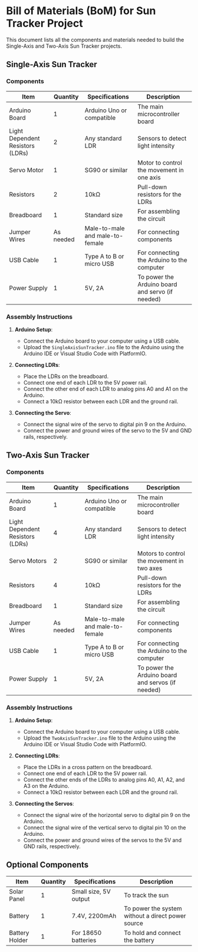 # Bill of Materials (BoM) for Sun Tracker Project

This document lists all the components and materials needed to build the Single-Axis and Two-Axis Sun Tracker projects.

## Single-Axis Sun Tracker

### Components

| Item                         | Quantity | Specifications                     | Description                                         |
|------------------------------|----------|-------------------------------------|-----------------------------------------------------|
| Arduino Board                | 1        | Arduino Uno or compatible          | The main microcontroller board                      |
| Light Dependent Resistors (LDRs) | 2    | Any standard LDR                   | Sensors to detect light intensity                   |
| Servo Motor                  | 1        | SG90 or similar                    | Motor to control the movement in one axis           |
| Resistors                    | 2        | 10kΩ                               | Pull-down resistors for the LDRs                    |
| Breadboard                   | 1        | Standard size                      | For assembling the circuit                          |
| Jumper Wires                 | As needed| Male-to-male and male-to-female    | For connecting components                           |
| USB Cable                    | 1        | Type A to B or micro USB           | For connecting the Arduino to the computer          |
| Power Supply                 | 1        | 5V, 2A                             | To power the Arduino board and servo (if needed)    |

### Assembly Instructions

1. **Arduino Setup**:
    - Connect the Arduino board to your computer using a USB cable.
    - Upload the `SingleAxisSunTracker.ino` file to the Arduino using the Arduino IDE or Visual Studio Code with PlatformIO.

2. **Connecting LDRs**:
    - Place the LDRs on the breadboard.
    - Connect one end of each LDR to the 5V power rail.
    - Connect the other end of each LDR to analog pins A0 and A1 on the Arduino.
    - Connect a 10kΩ resistor between each LDR and the ground rail.

3. **Connecting the Servo**:
    - Connect the signal wire of the servo to digital pin 9 on the Arduino.
    - Connect the power and ground wires of the servo to the 5V and GND rails, respectively.

## Two-Axis Sun Tracker

### Components

| Item                         | Quantity | Specifications                     | Description                                         |
|------------------------------|----------|-------------------------------------|-----------------------------------------------------|
| Arduino Board                | 1        | Arduino Uno or compatible          | The main microcontroller board                      |
| Light Dependent Resistors (LDRs) | 4    | Any standard LDR                   | Sensors to detect light intensity                   |
| Servo Motors                 | 2        | SG90 or similar                    | Motors to control the movement in two axes          |
| Resistors                    | 4        | 10kΩ                               | Pull-down resistors for the LDRs                    |
| Breadboard                   | 1        | Standard size                      | For assembling the circuit                          |
| Jumper Wires                 | As needed| Male-to-male and male-to-female    | For connecting components                           |
| USB Cable                    | 1        | Type A to B or micro USB           | For connecting the Arduino to the computer          |
| Power Supply                 | 1        | 5V, 2A                             | To power the Arduino board and servos (if needed)   |

### Assembly Instructions

1. **Arduino Setup**:
    - Connect the Arduino board to your computer using a USB cable.
    - Upload the `TwoAxisSunTracker.ino` file to the Arduino using the Arduino IDE or Visual Studio Code with PlatformIO.

2. **Connecting LDRs**:
    - Place the LDRs in a cross pattern on the breadboard.
    - Connect one end of each LDR to the 5V power rail.
    - Connect the other ends of the LDRs to analog pins A0, A1, A2, and A3 on the Arduino.
    - Connect a 10kΩ resistor between each LDR and the ground rail.

3. **Connecting the Servos**:
    - Connect the signal wire of the horizontal servo to digital pin 9 on the Arduino.
    - Connect the signal wire of the vertical servo to digital pin 10 on the Arduino.
    - Connect the power and ground wires of the servos to the 5V and GND rails, respectively.

## Optional Components

| Item                         | Quantity | Specifications                     | Description                                         |
|------------------------------|----------|-------------------------------------|-----------------------------------------------------|
| Solar Panel                  | 1        | Small size, 5V output               | To track the sun                                     |
| Battery                      | 1        | 7.4V, 2200mAh                       | To power the system without a direct power source    |
| Battery Holder               | 1        | For 18650 batteries                 | To hold and connect the battery                      |



